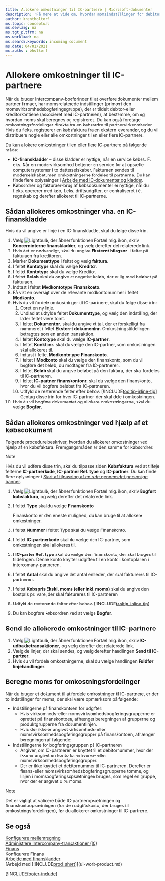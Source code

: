 ```yaml
---
title: Allokere omkostninger til IC-partnere | Microsoft-dokumenter
description: 'Få mere at vide om, hvordan momsindstillinger for debitorer og kreditorer styrer om, og hvordan moms beregnes.'
author: brentholtorf
ms.topic: conceptual
ms.devlang: na
ms.tgt_pltfrm: na
ms.workload: na
ms.search.keywords: incoming document
ms.date: 04/01/2021
ms.author: bholtorf
---
```

# <a name="allocate-costs-to-intercompany-partners" />Allokere omkostninger til IC-partnere
Når du bruger Intercompany-bogføringer til at overføre dokumenter mellem partner firmaer, har momsrelaterede indstillinger (primært den momsvirksomhedsbogføringsgruppe), der er tildelt debitor-eller kreditorkontiene (associeret med IC-partneren), at bestemme, om og hvordan moms skal beregnes og registreres. Du kan også foretage omkostningsfordelinger direkte fra en købsordre til partnervirksomheder. Hvis du f.eks. registrerer en købsfaktura fra en ekstern leverandør, og du vil distribuere nogle eller alle omkostninger til en eller flere IC-partnere.

Du kan allokere omkostninger til en eller flere IC-partnere på følgende måde:

* **IC-finanskladder** – disse kladder er nyttige, når en service købes. F. eks. Når en modervirksomhed betjener en service for at opsætte computersystemer i to datterselskaber. Fakturaen sendes til moderselskabet, men omkostningerne fordeles til partnerne. Du kan finde flere oplysninger i [Arbejde med IC-dokumenter og kladder](intercompany-how-work-documents-journals.md).
* Købsordrer og fakturaer-brug af købsdokumenter er nyttige, når du f.eks. opererer med køb, f.eks. driftsudgifter, er centraliseret i ét regnskab og derefter allokeret til IC-partnerne.

## <a name="to-allocate-costs-using-an-intercompany-general-journal" />Sådan allokeres omkostninger vha. en IC-finanskladde
Hvis du vil angive en linje i en IC-finanskladde, skal du følge disse trin. 

1. Vælg ![Lightbulb, der åbner funktionen Fortæl mig.](media/ui-search/search_small.png "Fortæl mig, hvad du vil foretage dig") ikon, skriv **Koncerninterne finanskladder**, og vælg derefter det relaterede link.
2. Hvis det er nødvendigt, skal du angive **Eksternt bilagsnr.** i feltet på fakturaen fra kreditoren.
3. Marker **Dokumenttype** i feltet og vælg **faktura**.
4. I feltet **Kontotype** skal du vælge **Kreditor**.
5. I feltet **Kontotype** skal du vælge Kreditor.
6. I feltet **Beløb** skal du angive et negativt beløb, der er lig med beløbet på fakturaen.
7. Indtast i feltet **Modkontotype** **Finanskonto**.
8. Få vist en oversigt over de relevante modkontonummer i feltet **Modkonto**.
9. Hvis du vil fordele omkostninger til IC-partnere, skal du følge disse trin:
   1. Opret en ny linje.
   2. Undlad at udfylde feltet **Dokumenttype**, og vælg den indstilling, der lader feltet være tomt.
   3. I feltet **Dokumentnr.** skal du angive et tal, der er forskelligt fra nummeret i feltet **Eksternt dokumentnr.** Omkostningstildelingen betragtes som en anden transaktion.
   4. I feltet **Kontotype** skal du vælge **IC-partner**.
   5. I feltet **Konktonr.** skal du vælge den IC-partner, som omkostningen skal allokeres til.
   6. Indtast i feltet **Modkontotype** **Finanskonto**.
   7. I feltet I **Modkonto** skal du vælge den finanskonto, som du vil bogføre det beløb, du modtager fra IC-partneren.
   1. I feltet **Beløb** skal du angive beløbet på den faktura, der skal fordeles til IC-partneren.
   1. I feltet **IC-partner finanskontonr.** skal du vælge den finanskonto, hvor du vil bogføre beløbet fra IC-partneren. 
   1. Udfyld de resterende felter efter behov. [!INCLUDE[tooltip-inline-tip](includes/tooltip-inline-tip_md.md)] Gentag disse trin for hver IC-partner, der skal dele i omkostningen.
1. Hvis du vil bogføre dokumentet og allokere omkostningerne, skal du vælge **Bogfør**.  

## <a name="to-allocate-costs-using-a-purchase-document" />Sådan allokeres omkostninger ved hjælp af et købsdokument
Følgende procedure beskriver, hvordan du allokerer omkostninger ved hjælp af en købsfaktura. Fremgangsmåden er den samme for købsordrer.

> [!NOTE]
> Hvis du vil udføre disse trin, skal du tilpasse siden **Købsfaktura** ved at tilføje felterne **IC-partnerkode**, **IC-partner Ref. type** og **IC-partner**. Du kan finde flere oplysninger i [Start af tilpasning af en side gennem det personlige banner](ui-personalization-user.md#to-start-personalizing-a-page-through-the-personalizing-banner).

1. Vælg ![Lightbulb, der åbner funktionen Fortæl mig.](media/ui-search/search_small.png "Fortæl mig, hvad du vil foretage dig") ikon, skriv **Bogført købsfaktura**, og vælg derefter det relaterede link.
2. I feltet **Type** skal du vælge **Finanskonto**.
   
   Finanskonto er den eneste mulighed, du kan bruge til at allokere omkostninger.  
1. I feltet **Nummer** I feltet Type skal du vælge Finanskonto.
1. I feltet **IC-partnerkode** skal du vælge den IC-partner, som omkostningen skal allokeres til.
1. I **IC-parter Ref. type** skal du vælge den finanskonto, der skal bruges til tildelingen. Denne konto knytter udgiften til en konto i kontoplanen i intercomany-partneren.
1. I feltet **Antal** skal du angive det antal enheder, der skal faktureres til IC-partneren.
1. I feltet **Købspris Ekskl. moms (eller inkl. moms)** skal du angive den kostpris pr. vare, der skal faktureres til IC-partneren.
1. Udfyld de resterende felter efter behov. [!INCLUDE[tooltip-inline-tip](includes/tooltip-inline-tip_md.md)] 
1. Du kan bogføre købsordren ved at vælge **Bogfør**.

## <a name="to-send-the-allocated-costs-to-intercompany-partners" />Send de allokerede omkostninger til IC-partnere
1. Vælg ![Lightbulb, der åbner funktionen Fortæl mig.](media/ui-search/search_small.png "Fortæl mig, hvad du vil foretage dig") ikon, skriv **IC-udbakketransaktioner**, og vælg derefter det relaterede link.
2. Vælg de linjer, der skal sendes, og vælg derefter handlingen **Send til IC-partner**. 
3. Hvis du vil fordele omkostningerne, skal du vælge handlingen **Fuldfør linjehandlinger**.

## <a name="calculating-vat-for-cost-distributions" />Beregne moms for omkostningsfordelinger
Når du bruger et dokument til at fordele omkostninger til IC-partnere, er der to indstillinger for moms, der skal være opmærksom på følgende: 
* Indstillingerne på finanskontoen for udgifter:
   * Hvis virksomheds-eller momsvirksomhedsbogføringsgrupperne er oprettet på finanskontoen, afhænger beregningen af grupperne og produktgrupperne fra dokumentlinjen.
   * Hvis der ikke er angivet virksomheds-eller momsvirksomhedsbogføringsgrupper på finanskontoen, afhænger beregningen af følgende:
* Indstillingerne for bogføringsgruppen på IC-partneren
   * Angiver, om IC-partneren er knyttet til et debitornummer, hvor der ikke er angivet en konto for erhvervs- eller momsvirksomhedsbogføringsgrupper.
   * Der er ikke knyttet et debitornummer til IC-partneren. Derefter er finans-eller momsvirksomhedsbogføringsgrupperne tomme, og linjen i momsbogføringsopsætningen bruges, som regel en gruppe, hvor der er angivet 0 % moms.

> [!NOTE]
> Det er vigtigt at validere både IC-partneropsætningen og finanskontoopsætningen (for den udgiftskonto, der bruges til omkostningsfordelingen), før du allokerer omkostninger til IC-partnere.

## <a name="see-also" />Se også
[Konfigurere mellemregning](intercompany-how-setup.md)  
[Administrere Intercompany-transaktioner (IC)](intercompany-manage.md)  
[Finans](finance.md)  
[Konfigurere Finans](finance-setup-finance.md)  
[Arbejde med finanskladder](ui-work-general-journals.md)  
[Arbejd med [!INCLUDE[prod_short](includes/prod_short.md)]](ui-work-product.md)

[!INCLUDE[footer-include](includes/footer-banner.md)]
